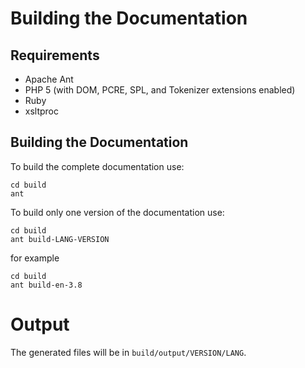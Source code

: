# Building the Documentation

## Requirements

- Apache Ant
- PHP 5 (with DOM, PCRE, SPL, and Tokenizer extensions enabled)
- Ruby
- xsltproc

## Building the Documentation

To build the complete documentation use:

    cd build
    ant

To build only one version of the documentation use:

    cd build
    ant build-LANG-VERSION

for example

    cd build
    ant build-en-3.8

# Output

The generated files will be in `build/output/VERSION/LANG`.
